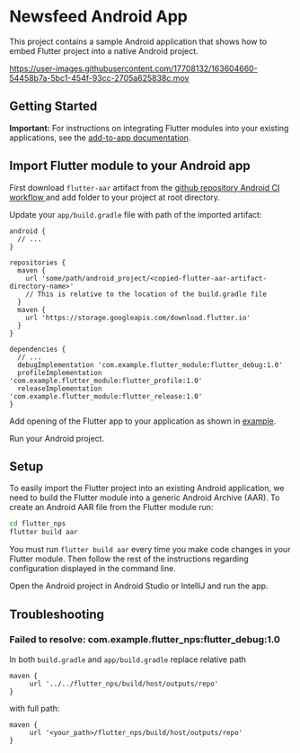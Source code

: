 # Newsfeed Android App

This project contains a sample Android application that shows how to embed Flutter project into a native Android project.

https://user-images.githubusercontent.com/17708132/163604660-54458b7a-5bc1-454f-93cc-2705a625838c.mov

## Getting Started

**Important:** For instructions on integrating Flutter modules into your existing applications, see the [add-to-app documentation](https://flutter.dev/docs/development/add-to-app).

## Import Flutter module to your Android app

First download `flutter-aar` artifact from the [github repository Android CI workflow ](https://github.com/VGVentures/take-flutter-home/actions/workflows/android_workflow.yaml) and add folder to your project at root directory.

Update your `app/build.gradle` file with path of the imported artifact:

```
android {
  // ...
}

repositories {
  maven {
    url 'some/path/android_project/<copied-flutter-aar-artifact-directory-name>'
    // This is relative to the location of the build.gradle file
  }
  maven {
    url 'https://storage.googleapis.com/download.flutter.io'
  }
}

dependencies {
  // ...
  debugImplementation 'com.example.flutter_module:flutter_debug:1.0'
  profileImplementation 'com.example.flutter_module:flutter_profile:1.0'
  releaseImplementation 'com.example.flutter_module:flutter_release:1.0'
}
```

Add opening of the Flutter app to your application as shown in [example](https://github.com/VGVentures/take-flutter-home/blob/2db086b6b708e301c6562ceab37d933de3bd4254/newsfeed_android/app/src/main/java/com/example/newsfeed_android/MainActivity.kt#L93).

Run your Android project.

## Setup

To easily import the Flutter project into an existing Android application, we need to build the Flutter module into a generic Android Archive (AAR). To create an Android AAR file from the Flutter module run:

```sh
cd flutter_nps
flutter build aar
```

You must run `flutter build aar` every time you make code changes in your Flutter module. Then follow the rest of the instructions regarding configuration displayed in the command line.

Open the Android project in Android Studio or IntelliJ and run the app.

## Troubleshooting

### Failed to resolve: com.example.flutter_nps:flutter_debug:1.0

In both `build.gradle` and `app/build.gradle` replace relative path

```
maven {
     url '../../flutter_nps/build/host/outputs/repo'
}
```

with full path:

```
maven {
     url '<your_path>/flutter_nps/build/host/outputs/repo'
}
```
